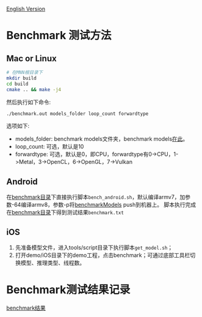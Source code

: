 [English Version](Benchmark_EN.md)

# Benchmark 测试方法
## Mac or Linux
```bash
# 在MNN根目录下
mkdir build
cd build
cmake .. && make -j4
```

然后执行如下命令:
```bash
./benchmark.out models_folder loop_count forwardtype
```
选项如下:
- models_folder: benchmark models文件夹，benchmark models[在此](../benchmark/models)。
- loop_count: 可选，默认是10
- forwardtype: 可选，默认是0，即CPU，forwardtype有0->CPU，1->Metal，3->OpenCL，6->OpenGL，7->Vulkan

## Android
在[benchmark目录](../benchmark)下直接执行脚本`bench_android.sh`，默认编译armv7，加参数-64编译armv8，参数-p将[benchmarkModels](../benchmark/models) push到机器上。
脚本执行完成在[benchmark目录](../benchmark)下得到测试结果`benchmark.txt`

## iOS
1. 先准备模型文件，进入tools/script目录下执行脚本`get_model.sh`；
2. 打开demo/iOS目录下的demo工程，点击benchmark；可通过底部工具栏切换模型、推理类型、线程数。

# Benchmark测试结果记录
[benchmark结果](../benchmark/result)
